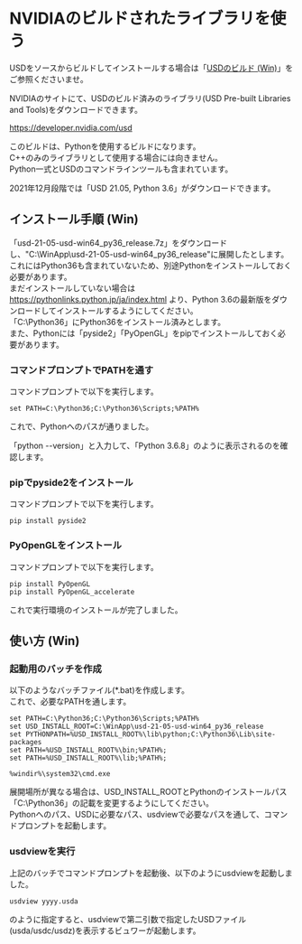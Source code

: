 # NVIDIAのビルドされたライブラリを使う

USDをソースからビルドしてインストールする場合は「[USDのビルド (Win)](./usd_build_win.md)」をご参照くださいませ。     

NVIDIAのサイトにて、USDのビルド済みのライブラリ(USD Pre-built Libraries and Tools)をダウンロードできます。     

https://developer.nvidia.com/usd     

このビルドは、Pythonを使用するビルドになります。    
C++のみのライブラリとして使用する場合には向きません。    
Python一式とUSDのコマンドラインツールも含まれています。    

2021年12月段階では「USD 21.05, Python 3.6」がダウンロードできます。     

## インストール手順 (Win)

「usd-21-05-usd-win64_py36_release.7z」をダウンロードし、"C:\WinApp\usd-21-05-usd-win64_py36_release"に展開したとします。    
これにはPython36も含まれていないため、別途Pythonをインストールしておく必要があります。    
まだインストールしていない場合は https://pythonlinks.python.jp/ja/index.html より、Python 3.6の最新版をダウンロードしてインストールするようにしてください。       
「C:\Python36」にPython36をインストール済みとします。      
また、Pythonには「pyside2」「PyOpenGL」をpipでインストールしておく必要があります。     

### コマンドプロンプトでPATHを通す

コマンドプロンプトで以下を実行します。     
```
set PATH=C:\Python36;C:\Python36\Scripts;%PATH%
```
これで、Pythonへのパスが通りました。     

「python --version」と入力して、「Python 3.6.8」のように表示されるのを確認します。     

### pipでpyside2をインストール

コマンドプロンプトで以下を実行します。     
```
pip install pyside2
```

### PyOpenGLをインストール

コマンドプロンプトで以下を実行します。     
```
pip install PyOpenGL
pip install PyOpenGL_accelerate
```

これで実行環境のインストールが完了しました。      

## 使い方 (Win)

### 起動用のバッチを作成

以下のようなバッチファイル(*.bat)を作成します。    
これで、必要なPATHを通します。    

```
set PATH=C:\Python36;C:\Python36\Scripts;%PATH%
set USD_INSTALL_ROOT=C:\WinApp\usd-21-05-usd-win64_py36_release
set PYTHONPATH=%USD_INSTALL_ROOT%\lib\python;C:\Python36\Lib\site-packages
set PATH=%USD_INSTALL_ROOT%\bin;%PATH%;
set PATH=%USD_INSTALL_ROOT%\lib;%PATH%;

%windir%\system32\cmd.exe
```

展開場所が異なる場合は、USD_INSTALL_ROOTとPythonのインストールパス「C:\Python36」の記載を変更するようにしてください。    
Pythonへのパス、USDに必要なパス、usdviewで必要なパスを通して、コマンドプロンプトを起動します。    

### usdviewを実行

上記のバッチでコマンドプロンプトを起動後、以下のようにusdviewを起動しました。     

```
usdview yyyy.usda
```

のように指定すると、usdviewで第二引数で指定したUSDファイル(usda/usdc/usdz)を表示するビュワーが起動します。    

